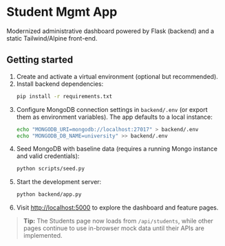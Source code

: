# Student Mgmt App

Modernized administrative dashboard powered by Flask (backend) and a static Tailwind/Alpine front-end.

## Getting started

1. Create and activate a virtual environment (optional but recommended).
2. Install backend dependencies:
   ```bash
   pip install -r requirements.txt
   ```
3. Configure MongoDB connection settings in `backend/.env` (or export them as environment variables). The app defaults to a local instance:
   ```bash
   echo "MONGODB_URI=mongodb://localhost:27017" > backend/.env
   echo "MONGODB_DB_NAME=university" >> backend/.env
   ```
4. Seed MongoDB with baseline data (requires a running Mongo instance and valid credentials):
   ```bash
   python scripts/seed.py
   ```
5. Start the development server:
   ```bash
   python backend/app.py
   ```
6. Visit [http://localhost:5000](http://localhost:5000) to explore the dashboard and feature pages.

> **Tip:** The Students page now loads from `/api/students`, while other pages continue to use in-browser mock data until their APIs are implemented.
